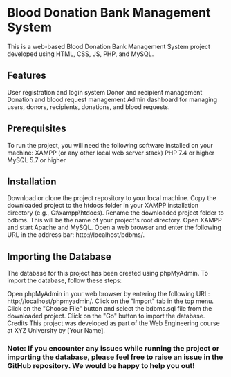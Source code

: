 # Blood Donation Bank Management System
This is a web-based Blood Donation Bank Management System project developed using HTML, CSS, JS, PHP, and MySQL.

## Features
User registration and login system
Donor and recipient management
Donation and blood request management
Admin dashboard for managing users, donors, recipients, donations, and blood requests.


## Prerequisites
To run the project, you will need the following software installed on your machine:
XAMPP (or any other local web server stack)
PHP 7.4 or higher
MySQL 5.7 or higher

## Installation
Download or clone the project repository to your local machine.
Copy the downloaded project to the htdocs folder in your XAMPP installation directory (e.g., C:\xampp\htdocs).
Rename the downloaded project folder to bdbms. This will be the name of your project's root directory.
Open XAMPP and start Apache and MySQL.
Open a web browser and enter the following URL in the address bar: http://localhost/bdbms/.

## Importing the Database
The database for this project has been created using phpMyAdmin. To import the database, follow these steps:

Open phpMyAdmin in your web browser by entering the following URL: http://localhost/phpmyadmin/.
Click on the "Import" tab in the top menu.
Click on the "Choose File" button and select the bdbms.sql file from the downloaded project.
Click on the "Go" button to import the database.
Credits
This project was developed as part of the Web Engineering course at XYZ University by [Your Name].

### Note: If you encounter any issues while running the project or importing the database, please feel free to raise an issue in the GitHub repository. We would be happy to help you out!
